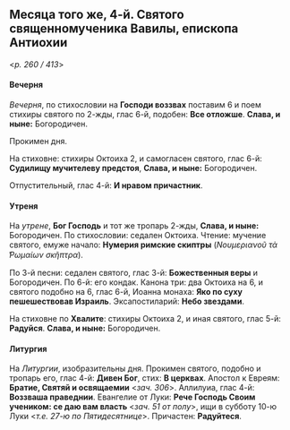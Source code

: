 
## Месяца того же, 4-й. Святого священномученика Вавилы, епископа Антиохии

<*p. 260 / 413*>

#### Вечерня

*Вечерня*, по стихословии на **Господи воззвах** поставим 6 и поем стихиры святого по 2-жды, 
глас 6-й, подобен: **Все отложше**. **Слава, и ныне:** Богородичен.

Прокимен дня. 

На стиховне: стихиры Октоиха 2, и самогласен святого, глас 6-й: **Судилищу мучителеву 
предстоя**, **Слава, и ныне:** Богородичен.

Отпустительный, глас 4-й: **И нравом причастник**.

#### Утреня

На *утрене*, **Бог Господь** и тот же тропарь 2-жды, **Слава, и ныне:** Богородичен. 
По стихословии: седален Октоиха. Чтение: мучение святого, емуже начало: 
**Нумерия римские скиптры** (*Νουμεριανοῦ τὰ ̔Ρωμαίων σκῆπτρα*).

По 3-й песни: седален святого, глас 3-й: **Божественныя веры** и Богородичен. 
По 6-й: его кондак.
Канона три: два Октоиха на 6, и святого подобно на 6, глас 6-й, Иоанна монаха: 
**Яко по суху пешешествовав Израиль**. 
Эксапостиларий: **Небо звездами**. 

На стиховне по **Хвалите**: стихиры Октоиха 2, и иная святого, глас 5-й: **Радуйся**. 
**Слава, и ныне:** Богородичен.

#### Литургия

На *Литургии*, изобразительны дня. 
Прокимен святого, подобно и тропарь его, глас 4-й: **Дивен Бог**, стих: **В церквах**. 
Апостол к Евреям: **Братие, Святяй и освящаемии** <*зач. 306*>. 
Аллилуиа, глас 4-й: **Воззваша праведнии**. 
Евангелие от Луки: **Рече Господь Своим учеником: се даю вам власть** <*зач. 51 от полу*>, ищи 
в субботу 10-ю Луки <*т.е. 27-ю по Пятидесятнице*>. 
Причастен: **Радуйтеся**.
